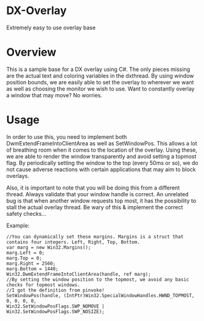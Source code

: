 # DX-Overlay
Extremely easy to use overlay base

# Overview

This is a sample base for a DX overlay using C#. The only pieces missing are the actual text and coloring variables in the dxthread.
By using window position bounds, we are easily able to set the overlay to wherever we want as well as choosing the monitor we wish to use.
Want to constantly overlay a window that may move? No worries.

# Usage

In order to use this, you need to implement both DwmExtendFrameIntoClientArea as well as SetWindowPos. This allows a lot of breathing room when it comes to the location of the overlay.
Using these, we are able to render the window transparently and avoid setting a topmost flag.
By periodically setting the window to the top (every 50ms or so), we do not cause adverse reactions with certain applications that may aim to block overlays.

Also, it is important to note that you will be doing this from a different thread. Always validate that your window handle is correct. An unrelated bug is that when another window requests top most, it has the possibility to stall the actual overlay thread. Be wary of this & implement the correct safety checks...

Example:
```
//You can dynamically set these margins. Margins is a struct that contains four integers. Left, Right, Top, Bottom.
var marg = new Win32.Margins();
marg.Left = 0;
marg.Top = 0;
marg.Right = 2560;
marg.Bottom = 1440;
Win32.DwmExtendFrameIntoClientArea(handle, ref marg);
//By setting the window position to the topmost, we avoid any basic checks for topmost windows.
//I got the definition from pinvoke!
SetWindowPos(handle, (IntPtr)Win32.SpecialWindowHandles.HWND_TOPMOST, 0, 0, 0, 0, 
Win32.SetWindowPosFlags.SWP_NOMOVE | Win32.SetWindowPosFlags.SWP_NOSIZE);
```
